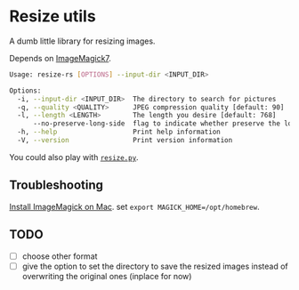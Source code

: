 # Resize utils

A dumb little library for resizing images.

Depends on [ImageMagick7](http://www.imagemagick.org/).

```bash
Usage: resize-rs [OPTIONS] --input-dir <INPUT_DIR>

Options:
  -i, --input-dir <INPUT_DIR>  The directory to search for pictures
  -q, --quality <QUALITY>      JPEG compression quality [default: 90]
  -l, --length <LENGTH>        The length you desire [default: 768]
      --no-preserve-long-side  flag to indicate whether preserve the long side. for example, for images with width > height, if this flag is set i.e. not preserve the long side, the width will be the exact length you set
  -h, --help                   Print help information
  -V, --version                Print version information
```

You could also play with [`resize.py`](resize.py). 

## Troubleshooting

[Install ImageMagick on Mac](https://docs.wand-py.org/en/0.6.10/guide/install.html#install-imagemagick-on-mac). set `export MAGICK_HOME=/opt/homebrew`.

## TODO

- [ ] choose other format
- [ ] give the option to set the directory to save the resized images instead of overwriting the original ones (inplace for now)
